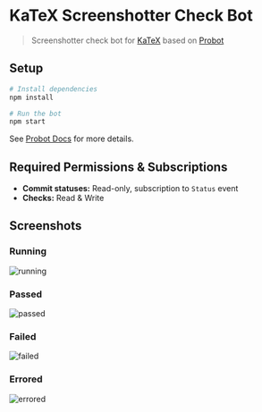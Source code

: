 # KaTeX Screenshotter Check Bot

> Screenshotter check bot for [KaTeX](https://github.com/Khan/KaTeX) based on [Probot](http://probot.github.io/)

## Setup

```sh
# Install dependencies
npm install

# Run the bot
npm start
```

See [Probot Docs](https://probot.github.io/docs/development/) for more details.

## Required Permissions & Subscriptions
* **Commit statuses:** Read-only, subscription to `Status` event
* **Checks:** Read & Write

## Screenshots
### Running
![running](https://user-images.githubusercontent.com/888148/39967625-cfbff4d2-56f9-11e8-86a1-095d375acaf6.png)

### Passed
![passed](https://user-images.githubusercontent.com/888148/39967619-be588ac4-56f9-11e8-80f5-de45b3bfeaff.png)

### Failed
![failed](https://user-images.githubusercontent.com/888148/39967621-c739afd8-56f9-11e8-9aaf-f04cff2078f3.png)

### Errored
![errored](https://user-images.githubusercontent.com/888148/39967623-cba7967a-56f9-11e8-9880-205946db1f1f.png)
